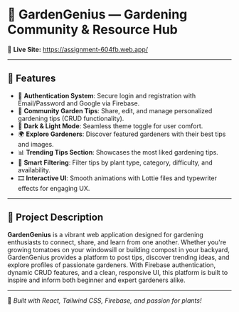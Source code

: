 # 🌿 GardenGenius — Gardening Community & Resource Hub

🔗 **Live Site:** https://assignment-604fb.web.app/

---

## 🌟 Features

- 🔐 **Authentication System**: Secure login and registration with Email/Password and Google via Firebase.
- 🌱 **Community Garden Tips**: Share, edit, and manage personalized gardening tips (CRUD functionality).
- 🎨 **Dark & Light Mode**: Seamless theme toggle for user comfort.
- 🌍 **Explore Gardeners**: Discover featured gardeners with their best tips and images.
- 📊 **Trending Tips Section**: Showcases the most liked gardening tips.
- 🧠 **Smart Filtering**: Filter tips by plant type, category, difficulty, and availability.
- 🎞️ **Interactive UI**: Smooth animations with Lottie files and typewriter effects for engaging UX.

---

## 📘 Project Description

**GardenGenius** is a vibrant web application designed for gardening enthusiasts to connect, share, and learn from one another. Whether you're growing tomatoes on your windowsill or building compost in your backyard, GardenGenius provides a platform to post tips, discover trending ideas, and explore profiles of passionate gardeners. With Firebase authentication, dynamic CRUD features, and a clean, responsive UI, this platform is built to inspire and inform both beginner and expert gardeners alike.

---

🚀 _Built with React, Tailwind CSS, Firebase, and passion for plants!_

